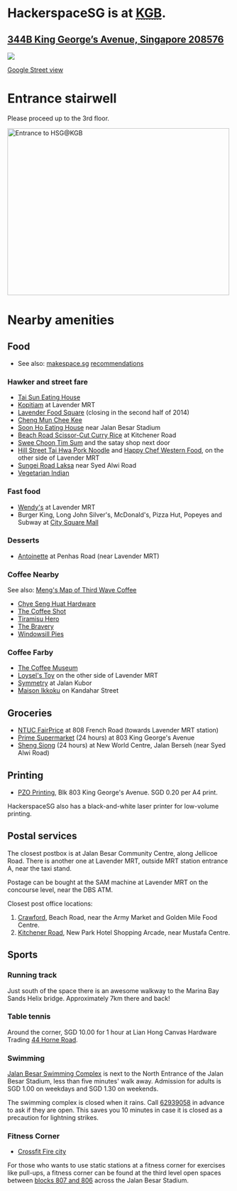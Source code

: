 <h1>HackerspaceSG is at <a href=http://www.flickr.com/photos/hendry/10849527296><abbr title="King George's Building">KGB</abbr></a>.</h1>

<h2><a href="https://maps.google.com.sg/?q=344B%20King%20George%20Avenue,%20Singapore,%20208576">344B King George&#8217;s Avenue, Singapore 208576</a></h2>

<p><img src="http://maps.googleapis.com/maps/api/staticmap?zoom=16&amp;size=1200x600&amp;maptype=roadmap&amp;markers=%7C1.3104381856185,103.86247224201&amp;sensor=true" /></p>

[Google Street view](https://www.google.com/maps/views/view/111275777733753676700/photo/aap1HsPKpIQAAAAGOpJOlg?gl=sg&heading=310&pitch=59&fovy=75)

# Entrance stairwell

Please proceed up to the 3rd floor.

<a href="http://www.flickr.com/photos/hendry/10849464725" title="Entrance to HSG@KGB by Kai Hendry, on Flickr"><img src="//farm3.staticflickr.com/2852/10849464725_833858d6ba.jpg" width="500" height="375" alt="Entrance to HSG@KGB"></a>

# Nearby amenities

## Food

* See also: [makespace.sg](http://makespace.sg/) [recommendations](https://hackpad.com/Best-Eating-Places-around-Makespace-fySmJkJGhwq)

### Hawker and street fare

* [Tai Sun Eating House](https://foursquare.com/v/tai-sun-eating-house/4b9f1af9f964a520ef1337e3)
* [Kopitiam](https://foursquare.com/v/kopitiam/4daf7feb4b22d9b3bcc392c0) at Lavender MRT
* [Lavender Food Square](https://foursquare.com/v/lavender-food-square/4b0cda2cf964a520314223e3) (closing in the second half of 2014)
* [Cheng Mun Chee Kee](https://foursquare.com/v/cheng-mun-chee-kee-pig-organ-soup-%E6%AD%A3%E6%96%87%E5%BF%97%E8%AE%B0/4b0fb901f964a520586423e3)
* [Soon Ho Eating House](https://foursquare.com/v/soon-ho-eating-house/4bce8a9ac564ef3bf485eef0) near Jalan Besar Stadium
* [Beach Road Scissor-Cut Curry Rice](https://foursquare.com/v/beach-road-scissorcut-curry-rice-%E5%89%AA%E5%88%80%E5%89%AA%E5%92%96%E5%93%A9%E9%A3%AF/4b529ebdf964a520218427e3) at Kitchener Road
* [Swee Choon Tim Sum](https://foursquare.com/v/swee-choon-tim-sum-restaurant-%E7%91%9E%E6%98%A5%E9%BB%9E%E5%BF%83%E6%8B%89%E9%9D%A2%E5%B0%8F%E7%B1%A0%E5%8C%85/4bb610c81344b71318e99c04) and the satay shop next door
* [Hill Street Tai Hwa Pork Noodle](https://foursquare.com/v/hill-street-tai-hwa-pork-noodle-%E5%90%8A%E6%A1%A5%E5%A4%B4%E5%A4%A7%E5%8D%8E%E7%8C%AA%E8%82%89%E7%B2%BF%E6%9D%A1-singapore/4b80b8b3f964a5205a8830e3) and [Happy Chef Western Food](https://foursquare.com/v/happy-chef-western-food/4bc00eec74a9a5937ea7cff6), on the other side of Lavender MRT
* [Sungei Road Laksa](https://foursquare.com/v/sungei-road-laksa-%E7%BB%93%E9%9C%9C%E6%A1%A5%E5%8F%BB%E6%B2%99/4c19e647834e2d7f94102b80) near Syed Alwi Road
* [Vegetarian Indian](http://www.mavallitiffinrooms.com/#!spore-sgoon/cgg1)

### Fast food
* [Wendy's](https://foursquare.com/v/wendys/4dae4a77a86e29d01a41d7ac) at Lavender MRT
* Burger King, Long John Silver's, McDonald's, Pizza Hut, Popeyes and Subway at [City Square Mall](http://www.citysquaremall.com.sg/shops-category.php?type=23)

### Desserts
* [Antoinette](http://antoinette.com.sg/contact.html) at Penhas Road (near Lavender MRT)


### Coffee Nearby

See also: [Meng's Map of Third Wave Coffee](https://maps.google.com.sg/maps/ms?msid=215891290759892097434.0004cceddc3c51a603dc0&msa=0&ll=1.310483,103.86149&spn=0.003282,0.005048)

* [Chye Seng Huat Hardware](https://www.facebook.com/ChyeSengHuatHardware)
* [The Coffee Shot](https://www.facebook.com/THECOFFEESHOTTKC)
* [Tiramisu Hero](http://thetiramisuhero.com/)
* [The Bravery](http://thebravery.com.sg/)
* [Windowsill Pies](http://windowsillpies.sg/)

### Coffee Farby

* [The Coffee Museum](http://nanyangoldcoffee.com/mini-singapore-coffee-museum.html)
* [Loysel's Toy](http://www.loyselstoy.com/) on the other side of Lavender MRT
* [Symmetry](http://symmetry.com.sg/) at Jalan Kubor
* [Maison Ikkoku](http://www.maison-ikkoku.net/) on Kandahar Street

## Groceries

* [NTUC FairPrice](http://www.fairprice.com.sg/webapp/wcs/stores/servlet/StoreLocatorCmd?storeId=90001&catalogId=10051&storesView=ClusterStores&Corporate=Y&clusterName=SERANGOON) at 808 French Road (towards Lavender MRT station)
* [Prime Supermarket](https://foursquare.com/v/prime-supermarket-singapore/4ba1c408f964a52073cb37e3) (24 hours) at 803 King George's Avenue
* [Sheng Siong](http://www.shengsiong.com.sg/pages/Store-Locator.html) (24 hours) at New World Centre, Jalan Berseh (near Syed Alwi Road)

## Printing

* [PZO Printing](https://www.facebook.com/pzoprintingSIN), Blk 803 King George's Avenue. SGD 0.20 per A4 print.

HackerspaceSG also has a black-and-white laser printer for low-volume printing.

## Postal services

The closest postbox is at Jalan Besar Community Centre, along Jellicoe Road.
There is another one at Lavender MRT, outside MRT station entrance A, near the
taxi stand.

Postage can be bought at the SAM machine at Lavender MRT on the concourse
level, near the DBS ATM. 

Closest post office locations:
1. [Crawford](http://www.street-directory.com/singpost/singpost.cgi?x=373521.5390&y=144085.8737&level=7&star=1&categories=POL&name=Crawford&address_display=Blk%2015%20Beach%20Road%20@01-4685%20|Singapore&opr_hour_display=Mon%20-%20Fri%208.30%20am%20-%205.00%20pm%20|Sat%208.30%20am%20-%201.00%20pm%20|Sun/P.Hol%20Closed&newpostalcode2=190015&phone=&remit=&post=#switchbar), Beach Road, near the Army Market and Golden Mile Food Centre.
2. [Kitchener Road](http://www.street-directory.com/singpost/singpost.cgi?x=372682.9263&y=144879.0497&level=7&star=1&categories=POL&name=Kitchener%20Road&address_display=181%20Kitchener%20Road%20@01-26/28%20New%20Park%20Hotel%20Shopping%20Arcade%20|Singapore&opr_hour_display=Mon%20-%20Fri%208.30%20am%20-%205.00%20pm%20|Sat%208.30%20am%20-%201.00%20pm%20|Sun/P.Hol%20Closed&newpostalcode2=208533&phone=&remit=&post=#switchbar), New Park Hotel Shopping Arcade, near Mustafa Centre.


## Sports

### Running track

Just south of the space there is an awesome walkway to the Marina Bay Sands
Helix bridge. Approximately 7km there and back!

### Table tennis

Around the corner, SGD 10.00 for 1 hour at Lian Hong Canvas Hardware
Trading [44 Horne
Road](https://maps.google.com.sg/maps?q=44+Horne+Road&hl=en&z=17).

### Swimming

[Jalan Besar Swimming
Complex](http://www.singaporeswimming.com/pools/jalan-besar-swimming-pool/) is
next to the North Entrance of the Jalan Besar Stadium, less than five minutes' walk away. Admission for adults is SGD 1.00 on weekdays and SGD 1.30 on weekends. 

The swimming complex is closed when it rains. Call <a href="tel:+6562939058">62939058</a> in advance to ask if they are open. This saves you 10 minutes in case it is closed as a precaution for lightning strikes.

### Fitness Corner

* [Crossfit Fire city](https://www.facebook.com/crossfitfirecity)

For those who wants to use static stations at a fitness corner for exercises
like pull-ups, a fitness corner can be found at the third level open spaces
between [blocks 807 and 806](https://goo.gl/maps/sXvFZ) across the Jalan Besar
Stadium.
